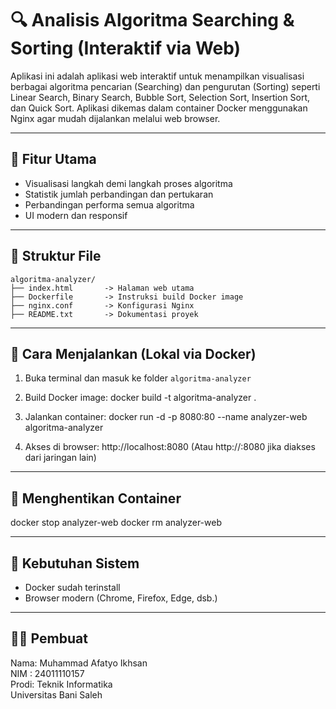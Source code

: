 🔍 Analisis Algoritma Searching & Sorting (Interaktif via Web)
================================================================

Aplikasi ini adalah aplikasi web interaktif untuk menampilkan visualisasi berbagai algoritma pencarian (Searching) dan pengurutan (Sorting) seperti Linear Search, Binary Search, Bubble Sort, Selection Sort, Insertion Sort, dan Quick Sort. Aplikasi dikemas dalam container Docker menggunakan Nginx agar mudah dijalankan melalui web browser.

----------------------------------------------------------------
🎯 Fitur Utama
----------------------------------------------------------------
- Visualisasi langkah demi langkah proses algoritma
- Statistik jumlah perbandingan dan pertukaran
- Perbandingan performa semua algoritma
- UI modern dan responsif

----------------------------------------------------------------
📁 Struktur File
----------------------------------------------------------------
```
algoritma-analyzer/
├── index.html       -> Halaman web utama
├── Dockerfile       -> Instruksi build Docker image
├── nginx.conf       -> Konfigurasi Nginx
├── README.txt       -> Dokumentasi proyek
```


----------------------------------------------------------------
🚀 Cara Menjalankan (Lokal via Docker)
----------------------------------------------------------------
1. Buka terminal dan masuk ke folder `algoritma-analyzer`

2. Build Docker image:
   docker build -t algoritma-analyzer .

3. Jalankan container:
   docker run -d -p 8080:80 --name analyzer-web algoritma-analyzer

4. Akses di browser:
   http://localhost:8080
   (Atau http://<IP-server>:8080 jika diakses dari jaringan lain)

----------------------------------------------------------------
🛑 Menghentikan Container
----------------------------------------------------------------
docker stop analyzer-web
docker rm analyzer-web

----------------------------------------------------------------
🧠 Kebutuhan Sistem
----------------------------------------------------------------
- Docker sudah terinstall
- Browser modern (Chrome, Firefox, Edge, dsb.)

----------------------------------------------------------------
👨‍💻 Pembuat
----------------------------------------------------------------
Nama: Muhammad Afatyo Ikhsan  
NIM : 24011110157  
Prodi: Teknik Informatika  
Universitas Bani Saleh


